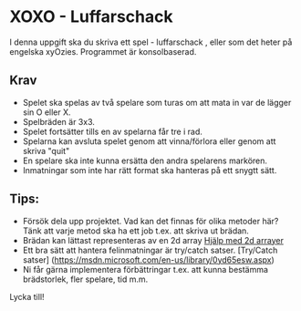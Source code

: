 # XOXO - Luffarschack

I denna uppgift ska du skriva ett spel - luffarschack , eller som det heter på engelska xyOzies.  Programmet är konsolbaserad.

## Krav
+ Spelet ska spelas av två spelare som turas om att mata in var de lägger sin O eller X.
+ Spelbräden är 3x3.
+ Spelet fortsätter tills en av spelarna får tre i rad.
+ Spelarna kan avsluta spelet genom att vinna/förlora eller genom att skriva "quit"
+ En spelare ska inte kunna ersätta den andra spelarens markören.
+ Inmatningar som inte har rätt format ska hanteras på ett snygtt sätt.

## Tips:
+ Försök dela upp projektet. Vad kan det finnas för olika metoder här? Tänk att varje metod ska ha ett job t.ex. att skriva ut brädan.
+ Brädan kan lättast representeras av en 2d array [Hjälp med 2d arrayer](https://msdn.microsoft.com/en-us/library/2yd9wwz4.aspx)
+ Ett bra sätt att hantera felinmatningar är try/catch satser. [Try/Catch satser] (https://msdn.microsoft.com/en-us/library/0yd65esw.aspx)
+ Ni får gärna implementera förbättringar t.ex. att kunna bestämma brädstorlek, fler spelare, tid m.m.

Lycka till!

